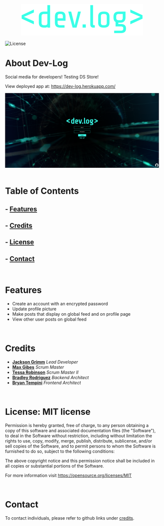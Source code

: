<div align="center"><img src="./client/src/assets/dev.log.png"/></div>

![License](https://img.shields.io/badge/license-MIT-brightgreen)

# About Dev-Log
Social media for developers! Testing DS Store! 

View deployed app at: https://dev-log.herokuapp.com/

<center><img src="./client/src/assets/loginSS.png" /></center>

</br>

# Table of Contents
## - [Features](#features)
## - [Credits](#credits)
## - [License](#license)
## - [Contact](#contact)

</br>

# Features
- Create an account with an encrypted password
- Update profile picture
- Make posts that display on global feed and on profile page
- View other user posts on global feed

</br>

# Credits
- <a href="https://github.com/JacksonGrimm">**Jackson Grimm**</a> _Lead Developer_
- <a href="https://github.com/Slimshady079">**Max Gibes**</a> _Scrum Master_
- <a href="https://github.com/tessie-the-messy">**Tessa Robinson**</a> _Scrum Master II_
- <a href="https://github.com/HeyItsBradley">**Bradley Rodriguez**</a> _Backend Architect_
- <a href="https://github.com/btempini">**Bryan Tempini**</a> _Frontend Architect_

</br>

# License: MIT license
Permission is hereby granted, free of charge, to any person obtaining a copy of this software and associated documentation files (the "Software"), to deal in the Software without restriction, including without limitation the rights to use, copy, modify, merge, publish, distribute, sublicense, and/or sell copies of the Software, and to permit persons to whom the Software is furnished to do so, subject to the following conditions:

The above copyright notice and this permission notice shall be included in all copies or substantial portions of the Software.

For more information visit https://opensource.org/licenses/MIT

</br>

# Contact
To contact individuals, please refer to github links under [credits](#credits).